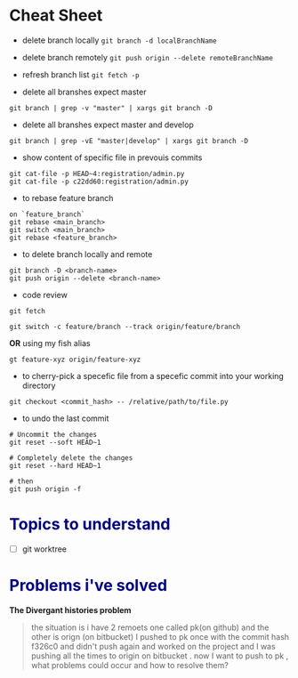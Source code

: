 # Cheat Sheet
- delete branch locally
`git branch -d localBranchName`
- delete branch remotely
`git push origin --delete remoteBranchName`
- refresh branch list
`git fetch -p`

- delete all branshes expect master
```shell
git branch | grep -v "master" | xargs git branch -D
```
- delete all branshes expect master and develop
```shell
git branch | grep -vE "master|develop" | xargs git branch -D
```
- show content of specific file in prevouis commits
```shell
git cat-file -p HEAD~4:registration/admin.py
git cat-file -p c22dd60:registration/admin.py
```

- to rebase feature branch
```shell
on `feature_branch`
git rebase <main_branch>
git switch <main_branch>
git rebase <feature_branch>
```

- to delete branch locally and remote
```shell
git branch -D <branch-name>
git push origin --delete <branch-name>
```

- code review
```shell
git fetch
```


```shell
git switch -c feature/branch --track origin/feature/branch
```
**OR** using my fish alias
```shell
gt feature-xyz origin/feature-xyz
```
- to cherry-pick a specefic file from a specefic commit into your working directory
```shell
git checkout <commit_hash> -- /relative/path/to/file.py
```
- to undo the last commit
```shell
# Uncommit the changes
git reset --soft HEAD~1

# Completely delete the changes
git reset --hard HEAD~1

# then
git push origin -f
```



<h1 style="color:navy">Topics to understand</h1>

- [ ]  git worktree

<h1 style="color:navy">Problems i've solved</h1>

**The Divergant histories problem**
> the situation is 
i have 2 remoets one called pk(on github) and the other is orign (on bitbucket)
I pushed to pk once with the commit hash f326c0 and didn't push again and worked on the project and I was pushing all the times to origin on bitbucket . now I want to push to pk , what problems could occur and how to resolve them?







